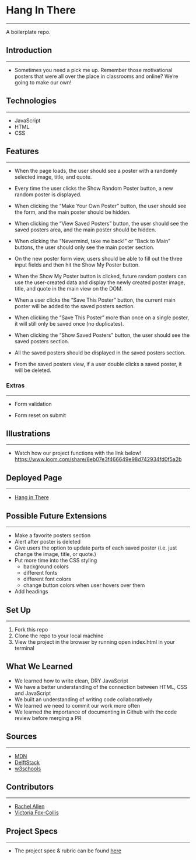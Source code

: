 # Hang In There
---
A boilerplate repo.

## Introduction
---
* Sometimes you need a pick me up. Remember those motivational posters that were all over the place in classrooms and online? We’re going to make our own!

## Technologies
---
* JavaScript
* HTML
* CSS

## Features
---
* When the page loads, the user should see a poster with a randomly selected image, title, and quote.

* Every time the user clicks the Show Random Poster button, a new random poster is displayed.

* When clicking the “Make Your Own Poster” button, the user should see the form, and the main poster should be hidden.

* When clicking the “View Saved Posters” button, the user should see the saved posters area, and the main poster should be hidden.

* When clicking the “Nevermind, take me back!” or “Back to Main” buttons, the user should only see the main poster section.

* On the new poster form view, users should be able to fill out the three input fields and then hit the Show My Poster button.

* When the Show My Poster button is clicked, future random posters can use the user-created data and display the newly created poster image, title, and quote in the main view on the DOM.

* When a user clicks the “Save This Poster” button, the current main poster will be added to the saved posters section.

* When clicking the “Save This Poster” more than once on a single poster, it will still only be saved once (no duplicates).

* When clicking the “Show Saved Posters” button, the user should see the saved posters section.

* All the saved posters should be displayed in the saved posters section.

* From the saved posters view, if a user double clicks a saved poster, it will be deleted.

### Extras
---
* Form validation

* Form reset on submit

## Illustrations
---
* Watch how our project functions with the link below!
https://www.loom.com/share/8eb07e3f466649e98d742934fd0f5a2b

## Deployed Page
---
* [Hang in There](https://rallen13.github.io/hang-in-there-rachel-vic/)

## Possible Future Extensions
---
* Make a favorite posters section
* Alert after poster is deleted
* Give users the option to update parts of each saved poster (i.e. just change the image, title, or quote.)
* Put more time into the CSS styling
  * background colors
  * different fonts
  * different font colors
  * change button colors when user hovers over them
* Add headings

## Set Up
---
1. Fork this repo
2. Clone the repo to your local machine
3. View the project in the browser by running open index.html  in your terminal

## What We Learned
* We learned how to write clean, DRY JavaScript
* We have a better understanding of the connection between HTML, CSS and JavaScript
* We built an understanding of writing code collaboratively
* We learned we need to commit our work more often
* We learned the importance of documenting in Github with the code review before merging a PR  

## Sources
---
* [MDN](https://developer.mozilla.org/en-US/)
* [DelftStack](https://www.delftstack.com/)
* [w3schools](https://www.w3schools.com/)

## Contributors
---
* [Rachel Allen](https://github.com/Rallen13)
* [Victoria Fox-Collis](https://github.com/VictoriaFC)

## Project Specs
---
* The project spec & rubric can be found [here](https://frontend.turing.edu/projects/module-1/hang-in-there-v2.html)
